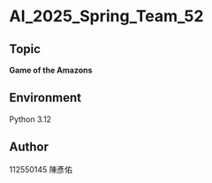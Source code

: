 # AI_2025_Spring_Team_52
## Topic
**Game of the Amazons**
## Environment
Python 3.12
## Author
112550145 陳彥佑

